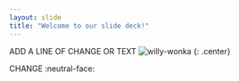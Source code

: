 ```yaml
---
layout: slide
title: "Welcome to our slide deck!"
---
```


ADD A LINE OF CHANGE OR TEXT 
![willy-wonka](https://cloud.githubusercontent.com/assets/16547949/25401209/19a78926-29c3-11e7-9dd5-6ccc07e38f54.jpg)
{: .center}

CHANGE :neutral-face:
